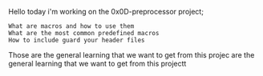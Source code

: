 Hello today i'm working on the 0x0D-preprocessor project;

	What are macros and how to use them
	What are the most common predefined macros
	How to include guard your header files

Those are the general learning that we want to get from this projec are the general learning that we want to get from this projectt
